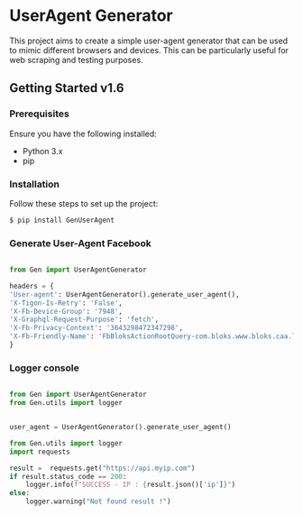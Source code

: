 # UserAgent Generator

This project aims to create a simple user-agent generator that can be used to mimic different browsers and devices. This can be particularly useful for web scraping and testing purposes.

## Getting Started v1.6

### Prerequisites
Ensure you have the following installed:
- Python 3.x
- pip

### Installation

Follow these steps to set up the project:

```bash
$ pip install GenUserAgent

```
### Generate User-Agent Facebook
```Python

from Gen import UserAgentGenerator

headers = {
'User-agent': UserAgentGenerator().generate_user_agent(),
'X-Tigon-Is-Retry': 'False',
'X-Fb-Device-Group': '7948',
'X-Graphql-Request-Purpose': 'fetch',
'X-Fb-Privacy-Context': '3643298472347298',
'X-Fb-Friendly-Name': 'FbBloksActionRootQuery-com.bloks.www.bloks.caa.login.async.send_login_request',
}

```
### Logger console
```Python

from Gen import UserAgentGenerator 
from Gen.utils import logger


user_agent = UserAgentGenerator().generate_user_agent()

from Gen.utils import logger
import requests

result =  requests.get("https://api.myip.com")
if result.status_code == 200:
    logger.info(f"SUCCESS - IP : {result.json()['ip']}")
else:
    logger.warning("Not found result !")
